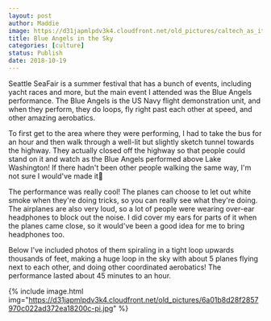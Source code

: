 ```yaml
---
layout: post
author: Maddie
image: https://d31japmlpdv3k4.cloudfront.net/old_pictures/caltech_as_it_happens/6a0105349b8251970b022ad3b8a491200b.jpg
title: Blue Angels in the Sky 
categories: [culture]
status: Publish
date: 2018-10-19
---
```


Seattle SeaFair is a summer festival that has a bunch of events, including yacht races and more, but the main event I attended was the Blue Angels performance. The Blue Angels is the US Navy flight demonstration unit, and when they perform, they do loops, fly right past each other at speed, and other amazing aerobatics.

To first get to the area where they were performing, I had to take the bus for an hour and then walk through a well-lit but slightly sketch tunnel towards the highway. They actually closed off the highway so that people could stand on it and watch as the Blue Angels performed above Lake Washington! If there hadn't been other people walking the same way, I'm not sure I would've made it🤔

The performance was really cool! The planes can choose to let out white smoke when they're doing tricks, so you can really see what they're doing. The airplanes are also very loud, so a lot of people were wearing over-ear headphones to block out the noise. I did cover my ears for parts of it when the planes came close, so it would've been a good idea for me to bring headphones too.

Below I've included photos of them spiraling in a tight loop upwards thousands of feet, making a huge loop in the sky with about 5 planes flying next to each other, and doing other coordinated aerobatics! The performance lasted about 45 minutes to an hour.


{% include image.html img="https://d31japmlpdv3k4.cloudfront.net/old_pictures/6a01b8d28f2857970c022ad372ea18200c-pi.jpg" %}
